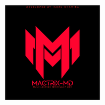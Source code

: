 <a href="#"><img src="color=abb2b9&center=true&vCenter=true&multiline=false&lines=M+A+C+T+R+I+X+-+M+D" alt="">
</p>
<div class = "repo" align = "center">
 
<a href = "#">
<img src = "https://raw.githubusercontent.com/IsuruBotz/IsuruData/refs/heads/main/Database/Media/MACTRIX-MD_SQUARE-LOGO.jpg"  width="300" height="300">
</img>
 <p align="center">
